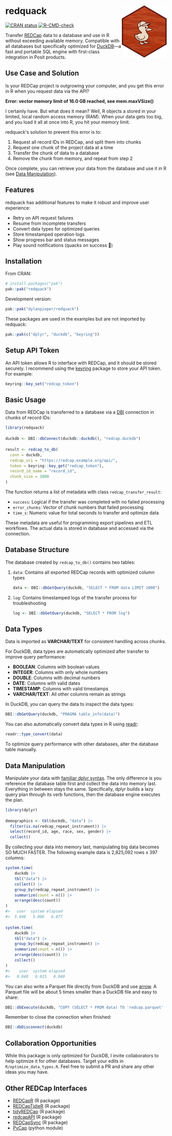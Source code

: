 # redquack <img src="man/figures/redquack-hex.png" align="right" width="140"/>

[![CRAN status](https://www.r-pkg.org/badges/version/redquack)](https://cran.r-project.org/package=redquack) [![R-CMD-check](https://github.com/dylanpieper/redquack/actions/workflows/R-CMD-check.yaml/badge.svg)](https://github.com/dylanpieper/redquack/actions/workflows/R-CMD-check.yaml)

Transfer [REDCap](https://www.project-redcap.org/) data to a database and use in R without exceeding available memory. Compatible with all databases but specifically optimized for [DuckDB](https://duckdb.org/)—a fast and portable SQL engine with first-class integration in Posit products.

## Use Case and Solution

Is your REDCap project is outgrowing your computer, and you get this error in R when you request data via the API?

**Error: vector memory limit of 16.0 GB reached, see mem.maxVSize()**

I certainly have. But what does it mean? Well, R objects a stored in your limited, local random access memory (RAM). When your data gets too big, and you load it all at once into R, you hit your memory limit.

redquack's solution to prevent this error is to:

1.  Request all record IDs in REDCap, and split them into chunks
2.  Request one chunk of the project data at a time
3.  Transfer the chunk of data to a database
4.  Remove the chunk from memory, and repeat from step 2

Once complete, you can retrieve your data from the database and use it in R (see [Data Manipulation](#data-manipulation)).

## Features

redquack has additional features to make it robust and improve user experience:

-   Retry on API request failures
-   Resume from incomplete transfers
-   Convert data types for optimized queries
-   Store timestamped operation logs
-   Show progress bar and status messages
-   Play sound notifications (quacks on success 🦆)

## Installation

From CRAN:

``` r
# install.packages("pak")
pak::pak("redquack")
```

Development version:

``` r
pak::pak("dylanpieper/redquack")
```

These packages are used in the examples but are not imported by redquack:

``` r
pak::pak(c("dplyr", "duckdb", "keyring"))
```

## Setup API Token

An API token allows R to interface with REDCap, and it should be stored securely. I recommend using the [keyring](https://keyring.r-lib.org) package to store your API token. For example:

``` r
keyring::key_set("redcap_token")
```

## Basic Usage

Data from REDCap is transferred to a database via a [DBI](https://dbi.r-dbi.org) connection in chunks of record IDs:

``` r
library(redquack)

duckdb <- DBI::dbConnect(duckdb::duckdb(), "redcap.duckdb")

result <- redcap_to_db(
  conn = duckdb,
  redcap_uri = "https://redcap.example.org/api/",
  token = keyring::key_get("redcap_token"),
  record_id_name = "record_id",
  chunk_size = 1000  
)
```

The function returns a list of metadata with class `redcap_transfer_result`:

-   `success`: Logical if the transfer was completed with no failed processing
-   `error_chunks`: Vector of chunk numbers that failed processing
-   `time_s`: Numeric value for total seconds to transfer and optimize data

These metadata are useful for programming export pipelines and ETL workflows. The actual data is stored in database and accessed via the connection.

## Database Structure

The database created by `redcap_to_db()` contains two tables:

1.  `data`: Contains all exported REDCap records with optimized column types

    ``` r
    data <- DBI::dbGetQuery(duckdb, "SELECT * FROM data LIMIT 1000")
    ```

2.  `log`: Contains timestamped logs of the transfer process for troubleshooting

    ``` r
    log <- DBI::dbGetQuery(duckdb, "SELECT * FROM log")
    ```

## Data Types

Data is imported as **VARCHAR/TEXT** for consistent handling across chunks.

For DuckDB, data types are automatically optimized after transfer to improve query performance:

-   **BOOLEAN**: Columns with boolean values
-   **INTEGER**: Columns with only whole numbers
-   **DOUBLE**: Columns with decimal numbers
-   **DATE**: Columns with valid dates
-   **TIMESTAMP**: Columns with valid timestamps
-   **VARCHAR/TEXT**: All other columns remain as strings

In DuckDB, you can query the data to inspect the data types:

``` r
DBI::dbGetQuery(duckdb, "PRAGMA table_info(data)")
```

You can also automatically convert data types in R using [readr](https://readr.tidyverse.org):

``` r
readr::type_convert(data)
```

To optimize query performance with other databases, alter the database table manually.

## Data Manipulation

Manipulate your data with [familiar dplyr syntax](https://dbplyr.tidyverse.org/reference/tbl.src_dbi.html). The only difference is you reference the database table first and collect the data into memory last. Everything in between stays the same. Specifically, dplyr builds a lazy query plan through its verb functions, then the database engine executes the plan.

``` r
library(dplyr)

demographics <- tbl(duckdb, "data") |>
  filter(is.na(redcap_repeat_instrument)) |>
  select(record_id, age, race, sex, gender) |>
  collect()
```

By collecting your data into memory last, manipulating big data becomes SO MUCH FASTER. The following example data is 2,825,092 rows x 397 columns:

``` r
system.time(
    duckdb |>
    tbl("data") |>
    collect() |>
    group_by(redcap_repeat_instrument) |>
    summarize(count = n()) |>
    arrange(desc(count))
)
#>   user  system elapsed
#>  5.048   5.006   6.077

system.time(
    duckdb |>
    tbl("data") |>
    group_by(redcap_repeat_instrument) |>
    summarize(count = n()) |>
    arrange(desc(count)) |>
    collect()
)
#>    user  system elapsed
#>   0.040   0.015   0.040
```

You can also write a Parquet file directly from DuckDB and use [arrow](https://arrow.apache.org/docs/r/). A Parquet file will be about 5 times smaller than a DuckDB file and easy to share:

``` r
DBI::dbExecute(duckdb, "COPY (SELECT * FROM data) TO 'redcap.parquet' (FORMAT PARQUET)")
```

Remember to close the connection when finished:

``` r
DBI::dbDisconnect(duckdb)
```

## Collaboration Opportunities

While this package is only optimized for DuckDB, I invite collaborators to help optimize it for other databases. Target your edits in `R/optimize_data_types.R`. Feel free to submit a PR and share any other ideas you may have.

## Other REDCap Interfaces

-   [REDCapR](https://ouhscbbmc.github.io/REDCapR/) (R package)
-   [REDCapTidieR](https://chop-cgtinformatics.github.io/REDCapTidieR/) (R package)
-   [tidyREDCap](https://raymondbalise.github.io/tidyREDCap/) (R package)
-   [redcapAPI](https://github.com/vubiostat/redcapAPI) (R package)
-   [REDCapSync](https://thecodingdocs.github.io/REDCapSync/) (R package)
-   [PyCap](https://redcap-tools.github.io/PyCap/) (python module)
